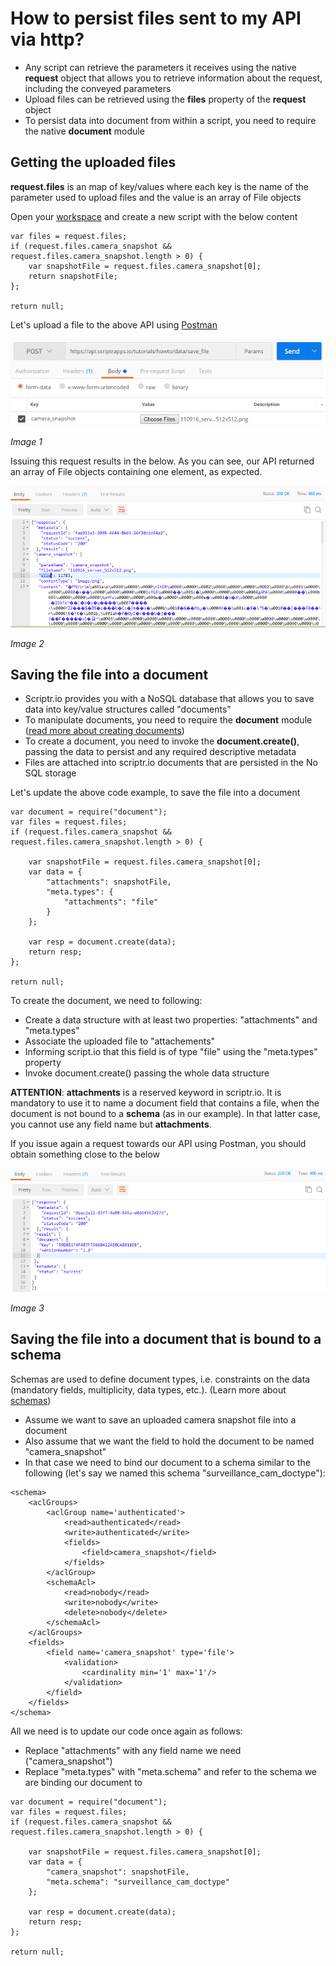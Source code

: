 # How to persist files sent to my API via http?

- Any script can retrieve the parameters it receives using the native **request** object that allows you to retrieve information about the request, including the conveyed parameters
- Upload files can be retrieved using the **files** property of the **request** object
- To persist data into document from within a script, you need to require the native **document** module

## Getting the uploaded files

**request.files** is an map of key/values where each key is the name of the parameter used to upload files and the value is an array of File objects

Open your [workspace](https://www.scriptr.io/workspace) and create a new script with the below content
```
var files = request.files;
if (request.files.camera_snapshot && request.files.camera_snapshot.length > 0) {
    var snapshotFile = request.files.camera_snapshot[0];
    return snapshotFile;
};

return null;
```
 
Let's upload a file to the above API using [Postman](https://www.getpostman.com/)

![Upload file](./images/get_files.png)

*Image 1*

Issuing this request results in the below. As you can see, our API returned an array of File objects containing one element, as expected.

![Upload result](./images/upload_file_return.png)

*Image 2*

## Saving the file into a document

- Scriptr.io provides you with a NoSQL database that allows you to save data into key/value structures called "documents"
- To manipulate documents, you need to require the **document** module ([read more about creating documents](./persist_data.md))
- To create a document, you need to invoke the **document.create()**, passing the data to persist and any required descriptive metadata
- Files are attached into scriptr.io documents that are persisted in the No SQL storage

Let's update the above code example, to save the file into a document

```
var document = require("document");
var files = request.files;
if (request.files.camera_snapshot && request.files.camera_snapshot.length > 0) {
    
    var snapshotFile = request.files.camera_snapshot[0];
    var data = {
    	"attachments": snapshotFile, 
        "meta.types": {
            "attachments": "file"
        }
    };
    
    var resp = document.create(data);
    return resp;
};

return null;
```
To create the document, we need to following:
- Create a data structure with at least two properties: "attachments" and "meta.types"
- Associate the  uploaded file to "attachements" 
- Informing script.io that this field is of type "file" using the "meta.types" property
- Invoke document.create() passing the whole data structure

**ATTENTION**: **attachments** is a reserved keyword in scriptr.io. It is mandatory to use it to name a document field that contains a file, when the document is not bound to a **schema** (as in our example). In that latter case, you cannot use any field name but **attachments**. 

If you issue again a request towards our API using Postman, you should obtain something close to the below

![Save successful](./images/save_file_return.png)

*Image 3*

## Saving the file into a document that is bound to a schema

Schemas are used to define document types, i.e. constraints on the data (mandatory fields, multiplicity, data types, etc.). (Learn more about [schemas](./create_schema.md))

- Assume we want to save an uploaded camera snapshot file into a document 
- Also assume that we want the field to hold the document to be named "camera_snapshot"
- In that case we need to bind our document to a schema similar to the following (let's say we named this schema "surveillance_cam_doctype"):

```
<schema>
	<aclGroups>
		<aclGroup name='authenticated'>
			<read>authenticated</read>
			<write>authenticated</write>
			<fields>
				<field>camera_snapshot</field>
			</fields>
		</aclGroup>
		<schemaAcl>
			<read>nobody</read>
			<write>nobody</write>
			<delete>nobody</delete>
		</schemaAcl>
	</aclGroups>
	<fields>
		<field name='camera_snapshot' type='file'>
			<validation>
				<cardinality min='1' max='1'/>
			</validation>
		</field>
	</fields>
</schema>
```

All we need is to update our code once again as follows:
- Replace "attachments" with any field name we need ("camera_snapshot")
- Replace "meta.types" with "meta.schema" and refer to the schema we are binding our document to

```
var document = require("document");
var files = request.files;
if (request.files.camera_snapshot && request.files.camera_snapshot.length > 0) {
    
    var snapshotFile = request.files.camera_snapshot[0];
    var data = {
    	"camera_snapshot": snapshotFile, 
        "meta.schema": "surveillance_cam_doctype"
    };
    
	var resp = document.create(data);
    return resp;
};

return null;
```


